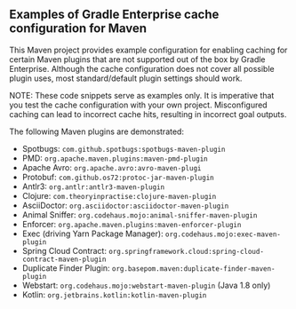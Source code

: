 ## Examples of Gradle Enterprise cache configuration for Maven

This Maven project provides example configuration for enabling caching for certain Maven plugins that are not supported out of the box by Gradle Enterprise.
Although the cache configuration does not cover all possible plugin uses, most standard/default plugin settings should work.

NOTE: These code snippets serve as examples only. It is imperative that you test the cache configuration with your own project.
Misconfigured caching can lead to incorrect cache hits, resulting in incorrect goal outputs.

The following Maven plugins are demonstrated:
- Spotbugs: `com.github.spotbugs:spotbugs-maven-plugin`
- PMD: `org.apache.maven.plugins:maven-pmd-plugin`
- Apache Avro: `org.apache.avro:avro-maven-plugi`
- Protobuf: `com.github.os72:protoc-jar-maven-plugin`
- Antlr3: `org.antlr:antlr3-maven-plugin`
- Clojure: `com.theoryinpractise:clojure-maven-plugin`
- AsciiDoctor: `org.asciidoctor:asciidoctor-maven-plugin`
- Animal Sniffer: `org.codehaus.mojo:animal-sniffer-maven-plugin`
- Enforcer: `org.apache.maven.plugins:maven-enforcer-plugin`
- Exec (driving Yarn Package Manager): `org.codehaus.mojo:exec-maven-plugin`
- Spring Cloud Contract: `org.springframework.cloud:spring-cloud-contract-maven-plugin`
- Duplicate Finder Plugin: `org.basepom.maven:duplicate-finder-maven-plugin`
- Webstart: `org.codehaus.mojo:webstart-maven-plugin` (Java 1.8 only)
- Kotlin: `org.jetbrains.kotlin:kotlin-maven-plugin`
